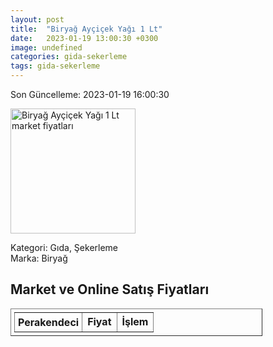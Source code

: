 ```yaml
---
layout: post
title:  "Biryağ Ayçiçek Yağı 1 Lt"
date:   2023-01-19 13:00:30 +0300
image: undefined
categories: gida-sekerleme
tags: gida-sekerleme
---
```


Son Güncelleme: 2023-01-19 16:00:30

<img src="undefined" width="200" alt="Biryağ Ayçiçek Yağı 1 Lt market fiyatları" />

Kategori: Gıda, Şekerleme
<br />
Marka: Biryağ

<h2>Market ve Online Satış Fiyatları</h2>

<table border="1" style="padding: 5px;width:80%;">
  <tr>
    <td style="padding: 5px;"><strong>Perakendeci</strong></td>
    <td><strong>Fiyat</strong></td>
    <td><strong>İşlem</strong></td>
  </tr>
  
</table>

